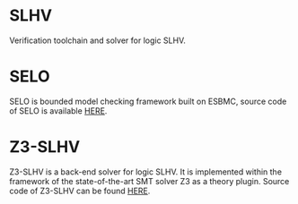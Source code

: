 # SLHV
Verification toolchain and solver for logic SLHV.

# SELO
SELO is bounded model checking framework built on ESBMC, source code of SELO is available [HERE]().

# Z3-SLHV
Z3-SLHV is a back-end solver for logic SLHV. It is implemented within the framework of the state-of-the-art SMT solver Z3 as a theory plugin. Source code of Z3-SLHV can be found [HERE]().
